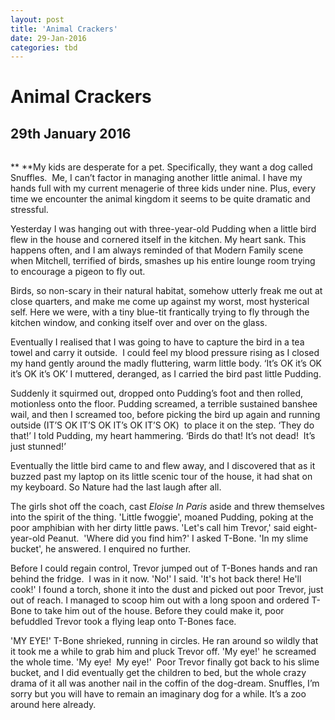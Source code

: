 ```yaml
---
layout: post
title: 'Animal Crackers'
date: 29-Jan-2016
categories: tbd
---
```


# Animal Crackers

## 29th January 2016

 

<h6 <img class="photo-horiz" src="http://i.dailymail.co.uk/i/pix/2012/08/16/article-2189210-007CA7C71000044C-845_634x446.jpg" /></h6>

<p **This post was originally published in Practical Parenting Magazine,   August 2015**</p>

** **My kids are desperate for a pet. Specifically, they want a dog called Snuffles.  Me, I can’t factor in managing another little animal. I have my hands full with my current menagerie of three kids under nine. Plus, every time we encounter the animal kingdom it seems to be quite dramatic and stressful.

Yesterday I was hanging out with three-year-old Pudding when a little bird flew in the house and cornered itself in the kitchen. My heart sank. This happens often, and I am always reminded of that Modern Family scene when Mitchell, terrified of birds, smashes up his entire lounge room trying to encourage a pigeon to fly out.

Birds, so non-scary in their natural habitat, somehow utterly freak me out at close quarters, and make me come up against my worst, most hysterical self. Here we were, with a tiny blue-tit frantically trying to fly through the kitchen window, and conking itself over and over on the glass.

Eventually I realised that I was going to have to capture the bird in a tea towel and carry it outside.  I could feel my blood pressure rising as I closed my hand gently around the madly fluttering, warm little body. ‘It’s OK it’s OK it’s OK it’s OK’ I muttered, deranged, as I carried the bird past little Pudding.

Suddenly it squirmed out, dropped onto Pudding’s foot and then rolled, motionless onto the floor. Pudding screamed, a terrible sustained banshee wail, and then I screamed too, before picking the bird up again and running outside (IT’S OK IT’S OK IT’s OK IT’S OK)  to place it on the step. ‘They do that!’ I told Pudding, my heart hammering. ‘Birds do that! It’s not dead!  It’s just stunned!’

Eventually the little bird came to and flew away, and I discovered that as it buzzed past my laptop on its little scenic tour of the house, it had shat on my keyboard. So Nature had the last laugh after all.

<p My son had animal-related hysterics recently too. It was a Saturday night, right on bedtime.   My husband Keith was away and I was trying to keep the vibe calm so I could cajole all three kids into bed when six-year old T-Bone suddenly ran inside with a frog in his hand. 'A frog!' he yelled. 'I've got a frog and he's my new pet!'</p>

The girls shot off the coach, cast *Eloise In Paris* aside and threw themselves into the spirit of the thing. 'Little fwoggie', moaned Pudding, poking at the poor amphibian with her dirty little paws. 'Let's call him Trevor,' said eight-year-old Peanut.  'Where did you find him?' I asked T-Bone. 'In my slime bucket', he answered. I enquired no further.

Before I could regain control, Trevor jumped out of T-Bones hands and ran behind the fridge.  I was in it now. 'No!' I said. 'It's hot back there! He'll cook!' I found a torch, shone it into the dust and picked out poor Trevor, just out of reach. I managed to scoop him out with a long spoon and ordered T-Bone to take him out of the house. Before they could make it, poor befuddled Trevor took a flying leap onto T-Bones face.

'MY EYE!' T-Bone shrieked, running in circles. He ran around so wildly that it took me a while to grab him and pluck Trevor off. 'My eye!' he screamed the whole time. 'My eye!  My eye!'  Poor Trevor finally got back to his slime bucket, and I did eventually get the children to bed, but the whole crazy drama of it all was another nail in the coffin of the dog-dream. Snuffles, I’m sorry but you will have to remain an imaginary dog for a while. It’s a zoo around here already.
